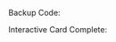 Backup Code:

Interactive Card Complete:
<div className="w-full h-80 bg-[#333 outline outline-1 outline-white/50 -outline-offset-8 shadow-card relative overflow-hidden">
  <img src={props.image} alt="" className="absolute inset-0 w-full h-full object-cover opacity-60 transition-transform duration-[750ms] hover:scale-[1.15]" />        
</div>    